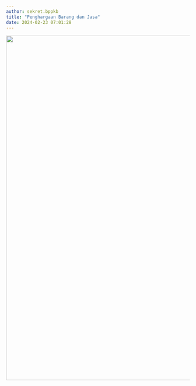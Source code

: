 ```yaml
---
author: sekret.bppkb
title: "Penghargaan Barang dan Jasa"
date: 2024-02-23 07:01:28
---
```

<p><img src="/images/wW0VGcjJjTtQaTS3TL2B.png" alt="" width="1147" height="944" /></p>